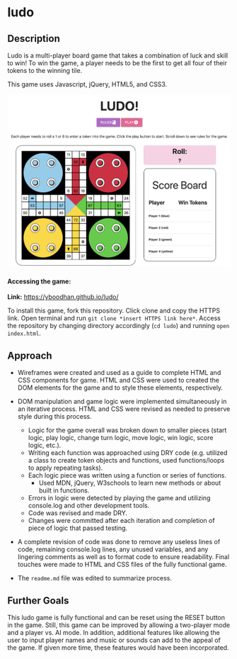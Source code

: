 # ludo

## Description

Ludo is a multi-player board game that takes a combination of luck and skill to win! To win the game, a player needs to be the first to get all four of their tokens to the winning tile.

This game uses Javascript, jQuery, HTML5, and CSS3.

![Slide 1](./images/game.png)

#### Accessing the game:

**Link:** https://yboodhan.github.io/ludo/

To install this game, fork this repository. Click clone and copy the HTTPS link. Open terminal and run `git clone *insert HTTPS link here*`. Access the repository by changing directory accordingly (`cd ludo`) and running `open index.html`.

## Approach

* Wireframes were created and used as a guide to complete HTML and CSS components for game. HTML and CSS were used to created the DOM elements for the game and to style these elements, respectively.

* DOM manipulation and game logic were implemented simultaneously in an iterative process. HTML and CSS were revised as needed to preserve style during this process.
  * Logic for the game overall was broken down to smaller pieces (start logic, play logic, change turn logic, move logic, win logic, score logic, etc.).
  * Writing each function was approached using DRY code (e.g. utilized a class to create token objects and functions, used functions/loops to apply repeating tasks).
  * Each logic piece was written using a function or series of functions.
     * Used MDN, jQuery, W3schools to learn new methods or about built in functions.
  * Errors in logic were detected by playing the game and utilizing console.log and other development tools.
  * Code was revised and made DRY.
  * Changes were committed after each iteration and completion of piece of logic that passed testing.

* A complete revision of code was done to remove any useless lines of code, remaining console.log lines, any unused variables, and any lingering comments as well as to format code to ensure readability. Final touches were made to HTML and CSS files of the fully functional game.

* The `readme.md` file was edited to summarize process.

## Further Goals

This ludo game is fully functional and can be reset using the RESET button in the game. Still, this game can be improved by allowing a two-player mode and a player vs. AI mode. In addition, additional features like allowing the user to input player names and music or sounds can add to the appeal of the game. If given more time, these features would have been incorporated.


